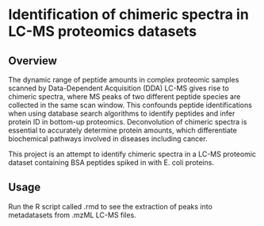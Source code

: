 # Identification of chimeric spectra in LC-MS proteomics datasets

## Overview
The dynamic range of peptide amounts in complex proteomic samples scanned by Data-Dependent Acquisition (DDA) LC-MS gives rise to chimeric spectra, where MS peaks of two different peptide species are collected in the same scan window. This confounds peptide identifications when using database search algorithms to identify peptides and infer protein ID in bottom-up proteomics. Deconvolution of chimeric spectra is essential to accurately determine protein amounts, which differentiate biochemical pathways involved in diseases including cancer. 

This project is an attempt to identify chimeric spectra in a LC-MS proteomic dataset containing BSA peptides spiked in with E. coli proteins. 

## Usage
Run the R script called .rmd to see the extraction of peaks into metadatasets from .mzML LC-MS files. 
